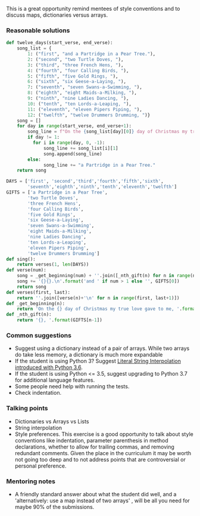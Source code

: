 This is a great opportunity remind mentees of style conventions and to discuss maps, dictionaries versus arrays.

### Reasonable solutions

```python
def twelve_days(start_verse, end_verse):
    song_list = {
        1: ("first", "and a Partridge in a Pear Tree."),
        2: ("second", "two Turtle Doves, "),
        3: ("third", "three French Hens, "),
        4: ("fourth", "four Calling Birds, "),
        5: ("fifth", "five Gold Rings, "),
        6: ("sixth", "six Geese-a-Laying, "),
        7: ("seventh", "seven Swans-a-Swimming, "),
        8: ("eighth", "eight Maids-a-Milking, "),
        9: ("ninth", "nine Ladies Dancing, "),
        10: ("tenth", "ten Lords-a-Leaping, "),
        11: ("eleventh", "eleven Pipers Piping, "),
        12: ("twelfth", "twelve Drummers Drumming, ")}
    song = []
    for day in range(start_verse, end_verse+1):
        song_line = f"On the {song_list[day][0]} day of Christmas my true love gave to me: "
        if day != 1:
          for i in range(day, 0, -1):
              song_line += song_list[i][1]
              song.append(song_line)
        else:
              song_line += "a Partridge in a Pear Tree."
    return song
```
```python
DAYS = ['first', 'second','third','fourth','fifth','sixth',
        'seventh','eighth','ninth','tenth','eleventh','twelfth']
GIFTS = ['a Partridge in a Pear Tree',
        'two Turtle Doves',
        'three French Hens',
        'four Calling Birds',
        'five Gold Rings',
        'six Geese-a-Laying',
        'seven Swans-a-Swimming',
        'eight Maids-a-Milking',
        'nine Ladies Dancing',
        'ten Lords-a-Leaping',
        'eleven Pipers Piping',
        'twelve Drummers Drumming']
def sing():
    return verses(1, len(DAYS))
def verse(num):
    song = _get_beginning(num) + ''.join([_nth_gift(n) for n in range(num, 1, -1)])
    song += '{}{}.\n'.format('and ' if num > 1 else '', GIFTS[0])
    return song
def verses(first, last):
    return ''.join([verse(n)+'\n' for n in range(first, last+1)])
def _get_beginning(n):
    return 'On the {} day of Christmas my true love gave to me, '.format(DAYS[n-1])
def _nth_gift(n):
    return '{}, '.format(GIFTS[n-1])
```
### Common suggestions
- Suggest using a dictionary instead of a pair of arrays. While two arrays do take less memory, a dictionary is much more expandable
- If the student is using Python 3? Suggest [Literal String Interpolation introduced with Python 3.6](https://www.python.org/dev/peps/pep-0498/).
- If the student is using Python <= 3.5, suggest upgrading to Python 3.7 for additional language features.
- Some people need help with running the tests.
- Check indentation.

### Talking points
- Dictionaries vs Arrays vs Lists
- String interpolation
- Style preferences. This exercise is a good opportunity to talk about style conventions like indentation, parameter parenthesis in method declarations, whether to allow for trailing commas, and removing redundant comments.
Given the place in the curriculum it may be worth not going too deep and to not address points that are controversial or personal preference.

### Mentoring notes
- A friendly standard answer about what the student did well, and a 'alternatively: use a map instead of two arrays' , will be all you need for maybe 90% of the submissions.
